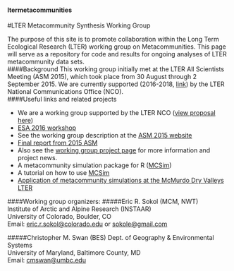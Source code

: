 
#### ltermetacommunities
#LTER Metacommunity Synthesis Working Group

The purpose of this site is to promote collaboration within the Long Term Ecological Research (LTER) working group on Metacommunities. This page will serve as a repository for code and results for ongoing analyses of LTER metacommunity data sets.  
####Background
This working group initially met at the LTER All Scientists Meeting (ASM 2015), which took place from 30 August through 2 September 2015. We are currently supported (2016-2018, [link](http://intranet2.lternet.edu/content/congratulations-2016-round-1-synthesis-working-groups)) by the LTER National Communications Office (NCO).   
####Useful links and related projects

* We are a working group supported by the LTER NCO ([view proposal here](https://drive.google.com/open?id=0B2P104M94skvUTlVRWUxVmVXRmM))
* [ESA 2016 workshop](https://eco.confex.com/eco/2016/webprogrampreliminary/Session11862.html)
* See the working group description at the [ASM 2015 website](http://asm2015.lternet.edu/working-groups/using-metacommunity-concept-synthesize-biodiversity-patterns-across-lter-sites)  
* [Final report from 2015 ASM](https://docs.google.com/document/d/1lndgTJQCBRVVoNXIE0UKQjmVFssV6n7D9sy5ATbut7I/edit#heading=h.r779jfequnwt)  
* Also see the [working group project page](https://sites.google.com/site/ltermetacommunities/home) for more information and project news.  
* A metacommunity simulation package for R ([MCSim](https://github.com/sokole/MCSim/))
* A tutorial on how to use [MCSim](http://rpubs.com/sokole/159425)
* [Application of metacommunity simulations at the McMurdo Dry Valleys LTER](http://mcm.lternet.edu/content/metacommunity-dynamics-simulations-diatoms-antarctic-ponds)

####Working group organizers:
#####Eric R. Sokol (MCM, NWT)  
Institute of Arctic and Alpine Research (INSTAAR)  
University of Colorado, Boulder, CO   
Email: eric.r.sokol@colorado.edu or sokole@gmail.com  


#####Christopher M. Swan (BES) 
Dept. of Geography & Environmental Systems   
University of Maryland, Baltimore County, MD   
Email: cmswan@umbc.edu  
